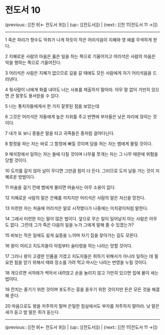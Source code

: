 # 전도서 10

(previous:: [[전 9|← 전도서 9]]) | (up:: [[전도서]]) | (next:: [[전 11|전도서 11 →]])

***




1 
죽은 파리가 향수도 악취가 나게 하듯이 작은 어리석음이 지혜와 영 예를 무색하게 한다. 



2 
지혜로운 사람의 마음은 옳은 일을 하는 쪽으로 기울어지고 어리석은 사람의 마음은 악을 행하는 쪽으로 기울어진다. 



3 
어리석은 사람은 지혜가 없으므로 길을 갈 때에도 모든 사람에게 자기 어리석음을 드러낸다. 



4 
윗사람이 너에게 화를 내어도 너는 사표를 제출하지 말아라. 아무 말 없이 가만히 있으면 큰 잘못도 용서받을 수 있다. 



5 
나는 통치자들에게서 한 가지 잘못된 점을 보았는데 



6 
그것은 어리석은 자들에게 높은 지위를 주고 반면에 부자들은 낮은 자리에 앉히는 것이다. 



7 
내가 또 보니 종들은 말을 타고 귀족들은 종처럼 걸어다닌다. 



8 
함정을 파는 자는 바로 그 함정에 빠질 것이며 담을 허는 자는 뱀에게 물릴 것이다. 



9 
채석장에서 일하는 자는 돌에 다칠 것이며 나무를 쪼개는 자는 그 나무 때문에 위험을 당할 것이다. 



10 
도끼를 갈지 않아 날이 무디면 그만큼 힘이 더 든다. 그러므로 도끼 날을 가는 것이 지혜로운 방법이다. 



11 
마술을 걸기 전에 뱀에게 물리면 마술사는 아무 소용이 없다. 



12 
지혜로운 사람의 말은 은혜를 끼치지만 어리석은 사람의 말은 자신을 망친다. 



13 
미련한 자는 처음에 어리석은 말로 시작했다가 나중에는 미치광이처럼 말한다. 



14 
그래서 미련한 자는 말이 많은 법이다. 앞으로 무슨 일이 일어날지 아는 사람은 아무도 없다. 그런데 그가 죽은 다음의 일을 누가 그에게 말해 줄 수 있겠는가? 



15 
바보는 작은 일에도 쉽게 싫증을 느끼며 자기 집을 찾아가는 길도 모른다. 



16 
왕이 어리고 지도자들이 아침부터 술타령을 하는 나라는 망할 것이다. 



17 
그러나 왕이 고결한 인품을 가졌고 지도자들은 취하기 위해서가 아니라 일하는 데 필요한 힘을 얻기 위해서 때와 장소를 가려 먹고 마시는 나라는 번영을 누릴 것이다. 



18 
게으르면 서까래가 썩어서 내려앉고 손을 놀리지 않고 가만히 있으면 집에 물이 새는 법이다. 



19 
잔치는 즐기기 위한 것이며 포도주는 흥을 돋우기 위한 것이지만 돈은 모든 것을 해결해 준다. 



20 
마음으로도 왕을 저주하지 말며 은밀한 침실에서도 부자를 저주하지 말아라. 낮 말은 새가 듣고 밤 말은 쥐가 듣는다.

***

(previous:: [[전 9|← 전도서 9]]) | (up:: [[전도서]]) | (next:: [[전 11|전도서 11 →]])
